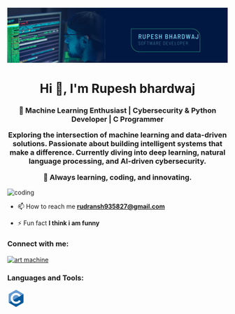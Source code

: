 ![logo](https://github.com/Rudranshhh/Rudranshhh/blob/main/Blue%20And%20Green%20Professional%20Technology%20LinkedIn%20Banner.png)
<h1 align="center">Hi 👋, I'm Rupesh bhardwaj</h1>
<h3 align="center">🌟 Machine Learning Enthusiast | Cybersecurity & Python Developer | C Programmer

Exploring the intersection of machine learning and data-driven solutions. Passionate about building intelligent systems that make a difference. Currently diving into deep learning, natural language processing, and AI-driven cybersecurity.

🚀 Always learning, coding, and innovating.
</h3>
<img aling="center" alt="coding" width="400" src="https://user-images.githubusercontent.com/55389276/140866485-8fb1c876-9a8f-4d6a-98dc-08c4981eaf70.gif">

- 📫 How to reach me **rudransh935827@gmail.com**

- ⚡ Fun fact **I think i am funny**

<h3 align="left">Connect with me:</h3>
<p align="left">
<a href="https://www.youtube.com/c/art machine" target="blank"><img align="center" src="https://raw.githubusercontent.com/rahuldkjain/github-profile-readme-generator/master/src/images/icons/Social/youtube.svg" alt="art machine" height="30" width="40" /></a>
</p>

<h3 align="left">Languages and Tools:</h3>
<p align="left"> <a href="https://www.cprogramming.com/" target="_blank" rel="noreferrer"> <img src="https://raw.githubusercontent.com/devicons/devicon/master/icons/c/c-original.svg" alt="c" width="40" height="40"/> </a> </p>
